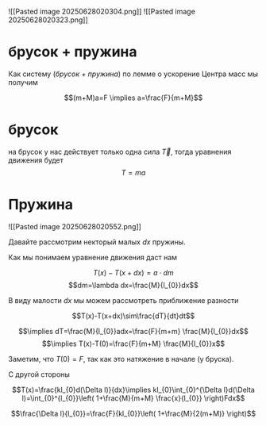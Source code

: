 ![[Pasted image 20250628020304.png]]
![[Pasted image 20250628020323.png]]

# брусок + пружина
Как систему (*брусок + пружина*) по лемме о ускорение Центра масс мы получим

$$(m+M)a=F \implies a=\frac{F}{m+M}$$

# брусок

на брусок у нас действует только одна сила $\vec{T}$, тогда уравнения движения будет
$$T=ma$$
# Пружина
![[Pasted image 20250628020552.png]]

Давайте рассмотрим некторый малых $dx$ пружины.

Как мы понимаем уравнение движения даст нам

$$T(x)-T(x+dx)=a\cdot dm$$
$$dm=\lambda dx=\frac{M}{l_{0}}dx$$

В виду малости $dx$  мы можем рассмотреть приближение разности

$$T(x)-T(x+dx)\sim\frac{dT}{dt}dt$$

$$\implies dT=\frac{M}{l_{0}}adx=\frac{F}{m+m} \frac{M}{l_{0}}dx$$
$$\implies T(x)-T(0)=\frac{F}{m+M} \frac{M}{l_{0}}x$$

Заметим, что $T(0)=F$, так как это натяжение в начале (у бруска).

С другой стороны

$$T(x)=\frac{kl_{0}d(\Delta l)}{dx}\implies kl_{0}\int_{0}^{\Delta l}d(\Delta l)=\int_{0}^{l_{0}}\left( 1+\frac{M}{m+M} \frac{x}{l_{0}} \right)Fdx$$

$$\frac{\Delta l}{l_{0}}=\frac{F}{kl_{0}}\left( 1+\frac{M}{2(m+M)} \right)$$






